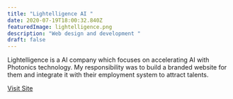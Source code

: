 ```yaml
---
title: "Lightelligence AI "
date: 2020-07-19T18:00:32.840Z
featuredImage: lightelligence.png
description: "Web design and development "
draft: false
---
```

Lightelligence is a AI company which focuses on accelerating AI with Photonics technology. My responsibility was to build a branded website for them and integrate it with their employment system to attract talents. 

[Visit Site](https://www.lightelligence.ai)